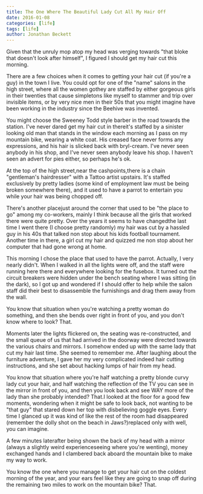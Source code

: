 ```yaml
---
title: The One Where The Beautiful Lady Cut All My Hair Off
date: 2016-01-08
categories: [life]
tags: [life]
author: Jonathan Beckett
---
```


Given that the unruly mop atop my head was verging towards "that bloke that doesn't look after himself", I figured I should get my hair cut this morning.

There are a few choices when it comes to getting your hair cut (if you're a guy) in the town I live. You could opt for one of the "name" salons in the high street, where all the women gothey are staffed by either gorgeous girls in their twenties that cause simpletons like myself to stammer and trip over invisible items, or by very nice men in their 50s that you might imagine have been working in the industry since the Beehive was invented.

You might choose the Sweeney Todd style barber in the road towards the station. I've never dared get my hair cut in thereit's staffed by a sinister looking old man that stands in the window each morning as I pass on my mountain bike, wearing a white coat. His creased face never forms any expressions, and his hair is slicked back with bryl-cream. I've never seen anybody in his shop, and I've never seen anybody leave his shop. I haven't seen an advert for pies either, so perhaps he's ok.

At the top of the high street,near the cashpoints,there is a chain "gentleman's hairdresser" with a Tattoo artist upstairs. It's staffed exclusively by pretty ladies (some kind of employment law must be being broken somewhere there), and it used to have a parrot to entertain you while your hair was being chopped off.

There's another placejust around the corner that used to be "the place to go" among my co-workers, mainly I think because all the girls that worked there were quite pretty. Over the years it seems to have changedthe last time I went there (I choose pretty randomly) my hair was cut by a hassled guy in his 40s that talked non stop about his kids football tournament. Another time in there, a girl cut my hair and quizzed me non stop about her computer that had gone wrong at home.

This morning I chose the place that used to have the parrot. Actually, I very nearly didn't. When I walked in all the lights were off, and the staff were running here there and everywhere looking for the fusebox. It turned out the circuit breakers were hidden under the bench seating where I was sitting (in the dark), so I got up and wondered if I should offer to help while the salon staff did their best to disassemble the furnishings and drag them away from the wall.

You know that situation when you're watching a pretty woman do something, and then she bends over right in front of you, and you don't know where to look? That.

Moments later the lights flickered on, the seating was re-constructed, and the small queue of us that had arrived in the doorway were directed towards the various chairs and mirrors. I somehow ended up with the same lady that cut my hair last time. She seemed to remember me. After laughing about the furniture adventure, I gave her my very complicated indeed hair cutting instructions, and she set about hacking lumps of hair from my head.

You know that situation where you're half watching a pretty blonde curvy lady cut your hair, and half watching the reflection of the TV you can see in the mirror in front of you, and then you look back and see WAY more of the lady than she probably intended? That.I looked at the floor for a good few moments, wondering when it might be safe to look back, not wanting to be "that guy" that stared down her top with disbelieving goggle eyes. Every time I glanced up it was kind of like the rest of the room had disappeared (remember the dolly shot on the beach in Jaws?)replaced only with well, you can imagine.

A few minutes laterafter being shown the back of my head with a mirror (always a slightly weird experienceseeing where you're wenting), money exchanged hands and I clambered back aboard the mountain bike to make my way to work.

You know the one where you manage to get your hair cut on the coldest morning of the year, and your ears feel like they are going to snap off during the remaining two miles to work on the mountain bike? That.